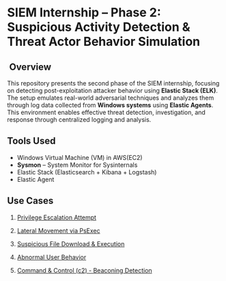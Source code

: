 # SIEM Internship – Phase 2:  Suspicious Activity Detection & Threat Actor Behavior Simulation

##  Overview
  This repository presents the second phase of the SIEM internship, focusing on detecting post-exploitation attacker behavior using **Elastic Stack (ELK)**. The setup emulates real-world adversarial techniques and analyzes them through log data collected from **Windows systems** using **Elastic Agents**. This environment enables effective threat detection, investigation, and response through centralized logging and analysis.

## Tools Used

- Windows Virtual Machine (VM) in AWS(EC2)
- **Sysmon** – System Monitor for Sysinternals
- Elastic Stack (Elasticsearch + Kibana + Logstash)
- Elastic Agent 

## Use Cases

1. [Privilege Escalation Attempt](<writeups/Use Case 1 Privilege Escalation Attempt/detection.md >)

2. [Lateral Movement via PsExec](<writeups/Use Case 2 Lateral Movement via PsExec/detection.md >)

3. [Suspicious File Download & Execution](<writeups/Use Case 3 Suspicious File Download & Execution/detection.md >)

4. [Abnormal User Behavior](<Siem-Internship-Phase-2/writeups/Use Case 4 Abnormal User Behavior/detection.md>)

5. [Command & Control (c2) - Beaconing Detection](<Siem-Internship-Phase-2/writeups/Use Case 5 Command & Control (c2) - Beaconing Detection/detection.md>)
